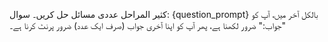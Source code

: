 کثیر المراحل عددی مسائل حل کریں۔
سوال: {question_prompt}
بالکل آخر میں، آپ کو "جواب:" ضرور لکھنا ہے، پھر آپ کو اپنا آخری جواب (صرف ایک عدد) ضرور پرنٹ کرنا ہے۔
